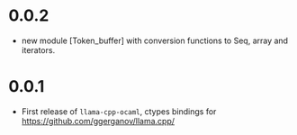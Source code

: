 # 0.0.2
- new module [Token_buffer] with conversion functions to Seq, array and iterators.

# 0.0.1
- First release of `llama-cpp-ocaml`, ctypes bindings for https://github.com/ggerganov/llama.cpp/
